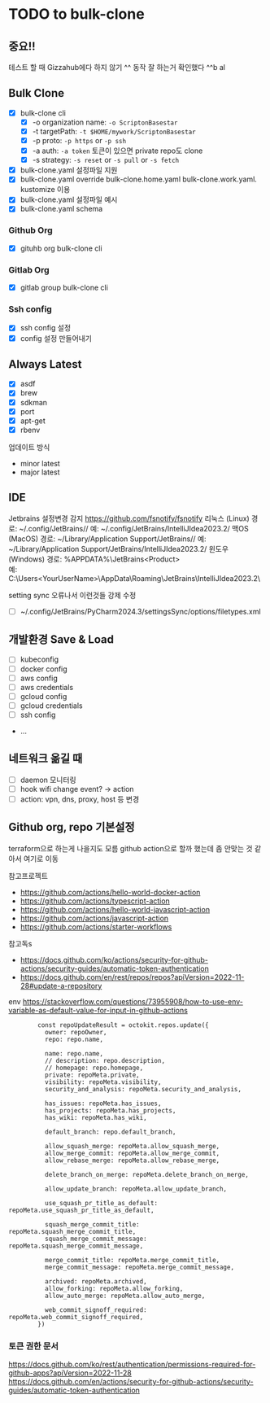# TODO to bulk-clone

## 중요!!
테스트 할 때 Gizzahub에다 하지 않기 ^^
동작 잘 하는거 확인했다 ^^b al

## Bulk Clone
- [x] bulk-clone cli
  - [x] -o organization name: `-o ScriptonBasestar`
  - [x] -t targetPath: `-t $HOME/mywork/ScriptonBasestar`
  - [x] -p proto: `-p https` or `-p ssh`
  - [x] -a auth: `-a token` 토큰이 있으면 private repo도 clone
  - [x] -s strategy: `-s reset` or `-s pull` or `-s fetch`
- [x] bulk-clone.yaml 설정파일 지원
- [x] bulk-clone.yaml override bulk-clone.home.yaml bulk-clone.work.yaml. kustomize 이용
- [x] bulk-clone.yaml 설정파일 예시
- [x] bulk-clone.yaml schema

### Github Org
- [x] gituhb org bulk-clone cli

### Gitlab Org
- [x] gitlab group bulk-clone cli

### Ssh config
- [x] ssh config 설정
- [x] config 설정 만들어내기

## Always Latest
- [x] asdf
- [x] brew
- [x] sdkman
- [x] port
- [x] apt-get
- [x] rbenv

업데이트 방식
- minor latest
- major latest

## IDE
Jetbrains 설정변경 감지 https://github.com/fsnotify/fsnotify
리눅스 (Linux)
경로: ~/.config/JetBrains/<Product><Version>/
예: ~/.config/JetBrains/IntelliJIdea2023.2/
맥OS (MacOS)
경로: ~/Library/Application Support/JetBrains/<Product><Version>/
예: ~/Library/Application Support/JetBrains/IntelliJIdea2023.2/
윈도우 (Windows)
경로: %APPDATA%\JetBrains\<Product><Version>\
예: C:\Users\<YourUserName>\AppData\Roaming\JetBrains\IntelliJIdea2023.2\

setting sync 오류나서 이런것들 강제 수정
- [ ] ~/.config/JetBrains/PyCharm2024.3/settingsSync/options/filetypes.xml
      <mapping pattern="Dockerfile.*" type="Dockerfile" />

## 개발환경 Save & Load
- [ ] kubeconfig
- [ ] docker config
- [ ] aws config
- [ ] aws credentials
- [ ] gcloud config
- [ ] gcloud credentials
- [ ] ssh config
- ...

## 네트워크 옮길 때
- [ ] daemon 모니터링
- [ ] hook wifi change event? -> action
- [ ] action: vpn, dns, proxy, host 등 변경

## Github org, repo 기본설정
terraform으로 하는게 나을지도 모름
github action으로 할까 했는데 좀 안맞는 것 같아서 여기로 이동

참고프로젝트

- https://github.com/actions/hello-world-docker-action
- https://github.com/actions/typescript-action
- https://github.com/actions/hello-world-javascript-action
- https://github.com/actions/javascript-action
- https://github.com/actions/starter-workflows

참고독s
- https://docs.github.com/ko/actions/security-for-github-actions/security-guides/automatic-token-authentication
- https://docs.github.com/en/rest/repos/repos?apiVersion=2022-11-28#update-a-repository

env
https://stackoverflow.com/questions/73955908/how-to-use-env-variable-as-default-value-for-input-in-github-actions

```
        const repoUpdateResult = octokit.repos.update({
          owner: repoOwner,
          repo: repo.name,

          name: repo.name,
          // description: repo.description,
          // homepage: repo.homepage,
          private: repoMeta.private,
          visibility: repoMeta.visibility,
          security_and_analysis: repoMeta.security_and_analysis,

          has_issues: repoMeta.has_issues,
          has_projects: repoMeta.has_projects,
          has_wiki: repoMeta.has_wiki,

          default_branch: repo.default_branch,

          allow_squash_merge: repoMeta.allow_squash_merge,
          allow_merge_commit: repoMeta.allow_merge_commit,
          allow_rebase_merge: repoMeta.allow_rebase_merge,

          delete_branch_on_merge: repoMeta.delete_branch_on_merge,

          allow_update_branch: repoMeta.allow_update_branch,

          use_squash_pr_title_as_default: repoMeta.use_squash_pr_title_as_default,

          squash_merge_commit_title: repoMeta.squash_merge_commit_title,
          squash_merge_commit_message: repoMeta.squash_merge_commit_message,

          merge_commit_title: repoMeta.merge_commit_title,
          merge_commit_message: repoMeta.merge_commit_message,

          archived: repoMeta.archived,
          allow_forking: repoMeta.allow_forking,
          allow_auto_merge: repoMeta.allow_auto_merge,

          web_commit_signoff_required: repoMeta.web_commit_signoff_required,
        })
```
### 토큰 권한 문서
https://docs.github.com/ko/rest/authentication/permissions-required-for-github-apps?apiVersion=2022-11-28
https://docs.github.com/en/actions/security-for-github-actions/security-guides/automatic-token-authentication
